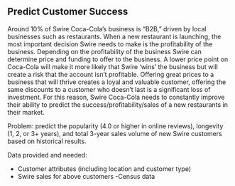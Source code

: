 ## Predict Customer Success
Around 10% of Swire Coca-Cola’s business is “B2B,” driven by local businesses such as restaurants. When a new restaurant is
launching, the most important decision Swire needs to make is the profitability of the business. Depending on the profitability of the
business Swire can determine price and funding to offer to the business. A lower price point on Coca-Cola will make it more likely
that Swire ‘wins’ the business but will create a risk that the account isn’t profitable. Offering great prices to a business that will thrive
creates a loyal and valuable customer, offering the same discounts to a customer who doesn’t last is a significant loss of investment.
For this reason, Swire Coca-Cola needs to constantly improve their ability to predict the success/profitability/sales of a new
restaurants in their market.

Problem: predict the popularity (4.0 or higher in online reviews), longevity (1, 2, or 3+ years), and total 3-year sales volume of new
Swire customers based on historical results.

Data provided and needed:
- Customer attributes (including location and customer type)
- Swire sales for above customers
-Census data

